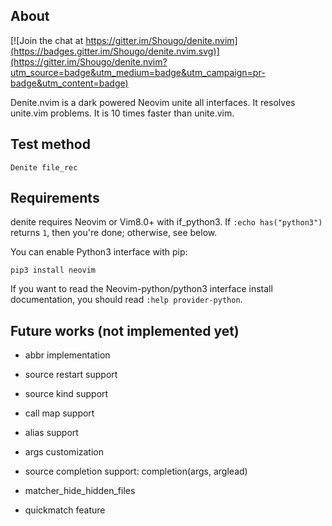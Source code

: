 ## About

[![Join the chat at https://gitter.im/Shougo/denite.nvim](https://badges.gitter.im/Shougo/denite.nvim.svg)](https://gitter.im/Shougo/denite.nvim?utm_source=badge&utm_medium=badge&utm_campaign=pr-badge&utm_content=badge)

Denite.nvim is a dark powered Neovim unite all interfaces.
It resolves unite.vim problems.
It is 10 times faster than unite.vim.


## Test method

    Denite file_rec


## Requirements

denite requires Neovim or Vim8.0+ with if\_python3.
If `:echo has("python3")` returns `1`, then you're done; otherwise, see below.

You can enable Python3 interface with pip:

    pip3 install neovim

If you want to read the Neovim-python/python3 interface install documentation,
you should read `:help provider-python`.


## Future works (not implemented yet)

* abbr implementation

* source restart support

* source kind support

* call map support

* alias support

* args customization

* source completion support: completion(args, arglead)

* matcher_hide_hidden_files

* quickmatch feature
